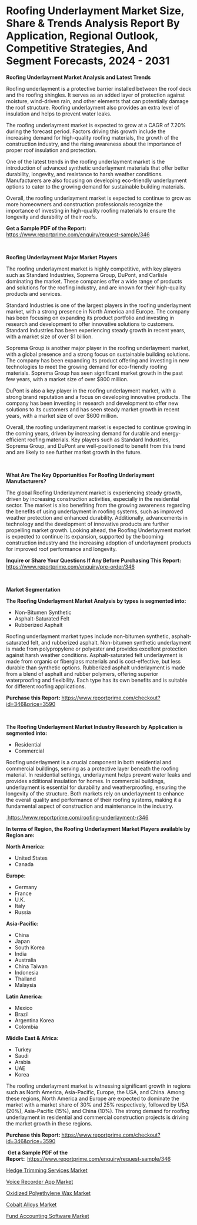 <p><h1>Roofing Underlayment Market Size, Share & Trends Analysis Report By Application, Regional Outlook, Competitive Strategies, And Segment Forecasts, 2024 - 2031</h1></p><p><strong>Roofing Underlayment Market Analysis and Latest Trends</strong></p>
<p><p>Roofing underlayment is a protective barrier installed between the roof deck and the roofing shingles. It serves as an added layer of protection against moisture, wind-driven rain, and other elements that can potentially damage the roof structure. Roofing underlayment also provides an extra level of insulation and helps to prevent water leaks.</p><p>The roofing underlayment market is expected to grow at a CAGR of 7.20% during the forecast period. Factors driving this growth include the increasing demand for high-quality roofing materials, the growth of the construction industry, and the rising awareness about the importance of proper roof insulation and protection.</p><p>One of the latest trends in the roofing underlayment market is the introduction of advanced synthetic underlayment materials that offer better durability, longevity, and resistance to harsh weather conditions. Manufacturers are also focusing on developing eco-friendly underlayment options to cater to the growing demand for sustainable building materials.</p><p>Overall, the roofing underlayment market is expected to continue to grow as more homeowners and construction professionals recognize the importance of investing in high-quality roofing materials to ensure the longevity and durability of their roofs.</p></p>
<p><strong>Get a Sample PDF of the Report:&nbsp;</strong> <a href="https://www.reportprime.com/enquiry/request-sample/346">https://www.reportprime.com/enquiry/request-sample/346</a></p>
<p>&nbsp;</p>
<p><strong>Roofing Underlayment Major Market Players</strong></p>
<p><p>The roofing underlayment market is highly competitive, with key players such as Standard Industries, Soprema Group, DuPont, and Carlisle dominating the market. These companies offer a wide range of products and solutions for the roofing industry, and are known for their high-quality products and services.</p><p>Standard Industries is one of the largest players in the roofing underlayment market, with a strong presence in North America and Europe. The company has been focusing on expanding its product portfolio and investing in research and development to offer innovative solutions to customers. Standard Industries has been experiencing steady growth in recent years, with a market size of over $1 billion.</p><p>Soprema Group is another major player in the roofing underlayment market, with a global presence and a strong focus on sustainable building solutions. The company has been expanding its product offering and investing in new technologies to meet the growing demand for eco-friendly roofing materials. Soprema Group has seen significant market growth in the past few years, with a market size of over $800 million.</p><p>DuPont is also a key player in the roofing underlayment market, with a strong brand reputation and a focus on developing innovative products. The company has been investing in research and development to offer new solutions to its customers and has seen steady market growth in recent years, with a market size of over $600 million.</p><p>Overall, the roofing underlayment market is expected to continue growing in the coming years, driven by increasing demand for durable and energy-efficient roofing materials. Key players such as Standard Industries, Soprema Group, and DuPont are well-positioned to benefit from this trend and are likely to see further market growth in the future.</p></p>
<p>&nbsp;</p>
<p><strong>What Are The Key Opportunities For Roofing Underlayment Manufacturers?</strong></p>
<p><p>The global Roofing Underlayment market is experiencing steady growth, driven by increasing construction activities, especially in the residential sector. The market is also benefiting from the growing awareness regarding the benefits of using underlayment in roofing systems, such as improved weather protection and enhanced durability. Additionally, advancements in technology and the development of innovative products are further propelling market growth. Looking ahead, the Roofing Underlayment market is expected to continue its expansion, supported by the booming construction industry and the increasing adoption of underlayment products for improved roof performance and longevity.</p></p>
<p><strong>Inquire or Share Your Questions If Any Before Purchasing This Report:</strong> <a href="https://www.reportprime.com/enquiry/pre-order/346">https://www.reportprime.com/enquiry/pre-order/346</a></p>
<p>&nbsp;</p>
<p><strong>Market Segmentation</strong></p>
<p><strong>The Roofing Underlayment Market Analysis by types is segmented into:</strong></p>
<p><ul><li>Non-Bitumen Synthetic</li><li>Asphalt-Saturated Felt</li><li>Rubberized Asphalt</li></ul></p>
<p><p>Roofing underlayment market types include non-bitumen synthetic, asphalt-saturated felt, and rubberized asphalt. Non-bitumen synthetic underlayment is made from polypropylene or polyester and provides excellent protection against harsh weather conditions. Asphalt-saturated felt underlayment is made from organic or fiberglass materials and is cost-effective, but less durable than synthetic options. Rubberized asphalt underlayment is made from a blend of asphalt and rubber polymers, offering superior waterproofing and flexibility. Each type has its own benefits and is suitable for different roofing applications.</p></p>
<p><strong>Purchase this Report:&nbsp;</strong><a href="https://www.reportprime.com/checkout?id=346&price=3590">https://www.reportprime.com/checkout?id=346&price=3590</a></p>
<p>&nbsp;</p>
<p><strong>The Roofing Underlayment Market Industry Research by Application is segmented into:</strong></p>
<p><ul><li>Residential</li><li>Commercial</li></ul></p>
<p><p>Roofing underlayment is a crucial component in both residential and commercial buildings, serving as a protective layer beneath the roofing material. In residential settings, underlayment helps prevent water leaks and provides additional insulation for homes. In commercial buildings, underlayment is essential for durability and weatherproofing, ensuring the longevity of the structure. Both markets rely on underlayment to enhance the overall quality and performance of their roofing systems, making it a fundamental aspect of construction and maintenance in the industry.</p></p>
<p><a href="https://www.reportprime.com/roofing-underlayment-r346">&nbsp;https://www.reportprime.com/roofing-underlayment-r346</a></p>
<p><strong>In terms of Region, the Roofing Underlayment Market Players available by Region are:</strong></p>
<p>
    <p> <strong> North America: </strong>
        <ul>
            <li>United States</li>
            <li>Canada</li>
        </ul>
        </p> 
    <p> <strong> Europe: </strong>
        <ul>
            <li>Germany</li>
            <li>France</li>
            <li>U.K.</li>
            <li>Italy</li>
            <li>Russia</li>
        </ul>
        </p> 
    <p> <strong> Asia-Pacific: </strong>
        <ul>
            <li>China</li>
            <li>Japan</li>
            <li>South Korea</li>
            <li>India</li>
            <li>Australia</li>
            <li>China Taiwan</li>
            <li>Indonesia</li>
            <li>Thailand</li>
            <li>Malaysia</li>
        </ul>
        </p> 
    <p> <strong> Latin America: </strong>
        <ul>
            <li>Mexico</li>
            <li>Brazil</li>
            <li>Argentina Korea</li>
            <li>Colombia</li>
        </ul>
        </p> 
    <p> <strong> Middle East & Africa: </strong>
        <ul>
            <li>Turkey</li>
            <li>Saudi</li>
            <li>Arabia</li>
            <li>UAE</li>
            <li>Korea</li>
        </ul>
    </p>
    </p>
<p><p>The roofing underlayment market is witnessing significant growth in regions such as North America, Asia-Pacific, Europe, the USA, and China. Among these regions, North America and Europe are expected to dominate the market with a market share of 30% and 25% respectively, followed by USA (20%), Asia-Pacific (15%), and China (10%). The strong demand for roofing underlayment in residential and commercial construction projects is driving the market growth in these regions.</p></p>
<p><strong>Purchase this Report: </strong><a href="https://www.reportprime.com/checkout?id=346&price=3590">https://www.reportprime.com/checkout?id=346&price=3590</a></p>
<p>&nbsp;<strong>Get a Sample PDF of the Report:&nbsp;&nbsp;</strong><a href="https://www.reportprime.com/enquiry/request-sample/346">https://www.reportprime.com/enquiry/request-sample/346</a></p>
<p><strong></strong></p>
<p><p><a href="https://www.linkedin.com/pulse/global-hedge-trimming-services-industry-research-report-rm1fe">Hedge Trimming Services Market</a></p><p><a href="https://www.linkedin.com/pulse/voice-recorder-app-market-research-report-includes-analysis-c012e">Voice Recorder App Market</a></p><p><a href="https://github.com/gcimaudf65/Market-Research-Report-List-1/blob/main/oxidized-polyethylene-wax-market.md">Oxidized Polyethylene Wax Market</a></p><p><a href="https://github.com/pennyaldbrittonh658/Market-Research-Report-List-1/blob/main/cobalt-alloys-market.md">Cobalt Alloys Market</a></p><p><a href="https://issuu.com/reportprime-2/docs/fund-accounting-software-market-siz_cd684099a866be">Fund Accounting Software Market</a></p></p>